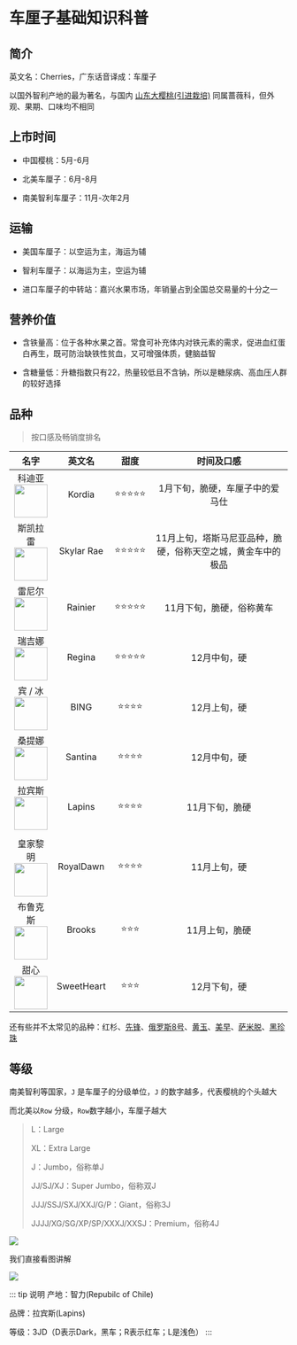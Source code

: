 # 车厘子基础知识科普



## 简介

英文名：Cherries，广东话音译成：车厘子

以国外智利产地的最为著名，与国内 [山东大樱桃(引进栽培)](https://baike.baidu.com/item/%E7%83%9F%E5%8F%B0%E5%A4%A7%E6%A8%B1%E6%A1%83/7669519) 同属蔷薇科，但外观、果期、口味均不相同



## 上市时间


* 中国樱桃：5月-6月

* 北美车厘子：6月-8月

* 南美智利车厘子：11月-次年2月



## 运输

* 美国车厘子：以空运为主，海运为辅

* 智利车厘子：以海运为主，空运为辅

* 进口车厘子的中转站：嘉兴水果市场，年销量占到全国总交易量的十分之一



## 营养价值

* 含铁量高：位于各种水果之首。常食可补充体内对铁元素的需求，促进血红蛋白再生，既可防治缺铁性贫血，又可增强体质，健脑益智

* 含糖量低：升糖指数只有22，热量较低且不含钠，所以是糖尿病、高血压人群的较好选择


## 品种

> 按口感及畅销度排名

| 名字 | 英文名 | 甜度 | 时间及口感 |
|:-:|:-:|:-:|:-:|
| 科迪亚<br><img style="margin:auto" src="/cherries/Kordia.png" width="60" height="60"> | Kordia | ⭐⭐⭐⭐⭐ | 1月下旬，脆硬，车厘子中的爱马仕 |
| 斯凯拉雷<br><img style="margin:auto" src="https://img.alicdn.com/imgextra/i4/2517377480/O1CN01rKqMii257tU0Swau2_!!2517377480.jpg" width="60" height="60"> | Skylar Rae | ⭐⭐⭐⭐⭐ | 11月上旬，塔斯马尼亚品种，脆硬，俗称天空之城，黄金车中的极品 |
| 雷尼尔<br><img style="margin:auto" src="/cherries/Rainier.png" width="60" height="60"> | Rainier | ⭐⭐⭐⭐⭐ | 11月下旬，脆硬，俗称黄车 |
| 瑞吉娜<br><img style="margin:auto" src="/cherries/Regina.png" width="60" height="60"> | Regina | ⭐⭐⭐⭐⭐ | 12月中旬，硬 |
| 宾 / 冰<br><img style="margin:auto" src="/cherries/BING.png" width="60" height="60"> | BING | ⭐⭐⭐⭐ | 12月上旬，硬 |
| 桑提娜<br><img style="margin:auto" src="/cherries/Santina.png" width="60" height="60"> | Santina | ⭐⭐⭐⭐ | 12月中旬，硬 |
| 拉宾斯<br><img style="margin:auto" src="/cherries/Lapins.png" width="60" height="60"> | Lapins | ⭐⭐⭐⭐ | 11月下旬，脆硬 |
| |
| 皇家黎明<br><img style="margin:auto" src="/cherries/RoyalDawn.png" width="60" height="60"> | RoyalDawn | ⭐⭐⭐⭐ | 11月上旬，硬 |
| 布鲁克斯<br><img style="margin:auto" src="/cherries/Brooks.png" width="60" height="60"> | Brooks | ⭐⭐⭐ | 11月上旬，脆硬 |
| 甜心<br><img style="margin:auto" src="/cherries/SweetHeart.png" width="60" height="60"> | SweetHeart | ⭐⭐⭐ | 12月下旬，硬 |

还有些并不太常见的品种：红杉、[先锋](https://baike.baidu.com/item/%E5%85%88%E9%94%8B/3049431)、[俄罗斯8号](https://baike.baidu.com/item/%E4%BF%84%E7%BD%97%E6%96%AF8%E5%8F%B7%E6%A8%B1%E6%A1%83/20273630)、[黄玉](https://baike.baidu.com/item/%E9%BB%84%E7%8E%89/19666696)、[美早](https://baike.baidu.com/item/%E7%BE%8E%E6%97%A9/5430686)、[萨米脱](https://baike.baidu.com/item/%E8%90%A8%E7%B1%B3%E8%84%B1/5431020)、[黑珍珠](https://baike.baidu.com/item/%E9%BB%91%E7%8F%8D%E7%8F%A0/10371473)


## 等级


南美智利等国家，`J` 是车厘子的分级单位，`J` 的数字越多，代表樱桃的个头越大

而北美以`Row` 分级，`Row`数字越小，车厘子越大

> L：Large
> 
> XL：Extra Large
> 
> J：Jumbo，俗称单J
> 
> JJ/SJ/XJ：Super Jumbo，俗称双J
> 
> JJJ/SSJ/SXJ/XXJ/G/P：Giant，俗称3J
> 
> JJJJ/XG/SG/XP/SP/XXXJ/XXSJ：Premium，俗称4J

![](/cherries/cherrise-01.png)

我们直接看图讲解


![](/cherries/cherrise-02.png)


::: tip 说明
产地：智力(Repubilc of Chile)

品牌：拉宾斯(Lapins)

等级：3JD（D表示Dark，黑车；R表示红车；L是浅色）
:::



